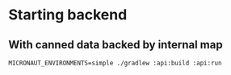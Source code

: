 # Starting backend

## With canned data backed by internal map

    MICRONAUT_ENVIRONMENTS=simple ./gradlew :api:build :api:run

